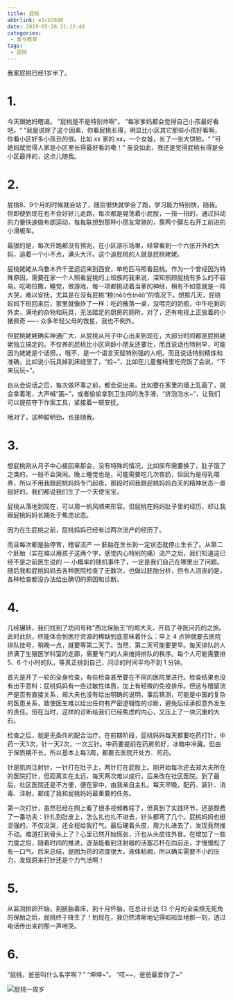 ```yaml
---
title: 屁桃
abbrlink: e1cb2848
date: 2019-05-26 21:12:40
categories: 
 - 爱与教育
tags:
 - 屁桃
---
```


我家屁桃已经1岁半了。

<!--more-->

# 1.
今天跟她妈瞎谝。
”屁桃是不是特别帅啊”。
”每家爹妈都会觉得自己小孩最好看吧。“
”我是说除了这个因素，你看屁桃长得，明显比小区其它那些小孩好看啊，你看小区好多小孩丑的很。比如 xx 家的 xx，一个女娃，长了一张大饼脸。“
”可她妈就觉得人家是小区里长得最好看的嘞！”
虽说如此，我还是觉得屁桃长得是全小区最帅的，这点儿随我。

# 2.
屁桃8、9个月的时候就会站了，随后很快就学会了跑，学习能力特别快，随我。但即便到现在也不会好好儿走路，每次都是晃荡着小屁股，一扭一扭的，通过抖动的力量快速做布朗运动，每每联想到那种小朋友常骑的，靠两个脚左右开工前进的小滑板车。

最狠的是，每次开跑都没有预兆，在小区游乐场里，经常看到一个六张开外的大妈，追着一个小不点，满头大汗。这个追屁桃的人就是屁桃姥姥。

屁桃姥姥从乌鲁木齐千里迢迢来到西安，单枪匹马照看屁桃。作为一个曾经因为特殊原因，需要在家一个人照看屁桃的上班族的我来说，深知照顾屁桃有多么的不容易。吃喝拉撒，睡觉，做游戏，每一项都挑动着当爹的神经，稍有不如意就是一阵大哭，难以安抚，尤其是在没有屁桃“粮(nēi)仓(nēi)”的情况下。想那几天，屁桃妈妈下班回来后，家里就像炸了一样：吃的散落一桌，没喂完的奶瓶，中午吃剩的外卖，满地的杂物和玩具，无法踏足的厨房的厕所。对了，还有电视上正放着的小猪佩奇 —-- 众多年轻父母的救星，我也不例外。

但屁桃姥姥确实神通广大，从屁桃从月子中心出来到现在，大部分时间都是屁桃姥姥独立搞定的。不仅养的屁桃比小区同龄小朋友还要壮，而且说话也特别早，可能因为姥姥是个话痨。。哦不，是一个语言天赋特别强的人吧。而且说话特别精炼和准确，比如说小玩具掉到床缝里了，“捡\~”，比如在儿童餐椅里吃完饭了会说，“下来玩玩\~”。

自从会说话之后，每次做坏事之前，都会说出来。比如要在家里的墙上乱画了，就会拿着笔，大声喊“画\~”，或者偷偷拿到卫生间的洗手液，“挤泡泡水~”，让我们可以提前夺下作案工具，紧接着一顿安抚。

哦对了，这种聪明劲，也是随我。

# 3.
想屁桃刚从月子中心接回来那会，没有特殊的情况，比如尿布需要换了，肚子饿了之类的，一般不会哭闹。晚上睡觉也是，可能需要吃几次夜奶，但因为是母乳喂养，所以不用我跟屁桃妈妈专门起夜，那段时间我跟屁桃妈妈白天的精神状态一直挺好的，我们都说我们生了一个天使宝宝。

屁桃从落地到现在，可以用一帆风顺来形容。但屁桃在妈妈肚子里的经历，却让我跟屁桃妈妈长期处于焦虑状态。

因为在生屁桃之前，屁桃妈妈已经有过两次流产的经历了。

而且每次都是胎停育，稽留流产 — 胚胎在生长到一定状态就停止生长了。从第二个胚胎（实在难以用孩子这两个字，感觉内心特别的痛）流产之后，我们知道这已经不是之前医生说的 — 小概率的随机事件了，一定是我们自己在哪里出了问题。随后我和屁桃妈妈去各种医院检查了无数次，也做过胚胎分析，但令人沮丧的是，各种检查都没办法给出确切的原因和诊断。

# 4.
几经辗转，我们找到了坊间号称”西北保胎王“的郑大夫，开启了寻医问药的之旅。此时此刻，终能体会到医疗资源的稀缺到底意味着什么：早上 4 点钟就要去医院排队挂号，稍晚一点，就要等第二天了。当然，第二天可能要更早。每天排队的人挤满了生殖医学科室的走廊，需要专门的人来维持排队的秩序。每个人可能需要排 5、6 个小时的队，等真正排到自己，问诊的时间平均不到 1 分钟。

首先是开了一轮的全身检查，有些检查甚至要在不同的医院里进行。检查结果也没有出乎意料：屁桃妈妈有一些过敏性体质，加上有轻微的免疫排斥。但这与稽留流产是否有直接关系，郑大夫也没有给出明确的说明，事后猜测，可能是中国的复杂的医患关系，致使医生难以给出任何有严密逻辑性的诊断，避免后续承担意外发生的责任。但在当时，这样的诊断给我们已经焦虑的内心，又压上了一块沉重的大石。

检查之后，就是无条件的配合治疗。在前期阶段，屁桃妈妈每天都要吃药打针，中药一天3次，针一天2次，一次三针。中药要提前在药房煎好，冰箱中冷藏。但由于保质期不长，所以基本上每3周，都要去医院开处方、煎药。

针是肌肉注射针，一针打在肚子上，两针打在屁股上。刚开始每次还去郑大夫所在的医院打针，但距离实在太远，每天两次难以成行，后来改在社区医院。到了最后，社区医院还是不方便，便在家中，由我亲自主扎。每天早晚，配药、装针、消毒、注射，都成了我和屁桃妈妈最重要的任务。

第一次打针，虽然已经在网上看了很多视频教程了，但真到了实践环节，还是颇费了一番功夫：针扎到肚皮上，怎么扎也扎不进去，针头都弯了几个。屁桃妈妈也挺坚强的，不仅没哭，还全程给我打气。最后硬着头皮，用力扎进去了，发现竟然推不动。难道打到骨头上了？心里已然开始慌张，汗也从头皮往外冒。在增加了一些力度之后，随着时间的推进，逐渐能看到注射器的活塞芯杆在向前走，才慢慢松了有一口气。后来总结，是因为药的浓度很大，液体粘稠，所以确实需要不小的压力，发现原来打针还是个力气活啊！

# 5.
从监测排卵开始，到胚胎着床，到十月怀胎，在总计长达 13 个月的全监控无死角的保胎之后，屁桃终于降生了！到现在，我仍然清晰地记得呱呱坠地那一刻，透过电话传出来的那一声啼哭。

# 6.
“屁桃，爸爸叫什么名字啊？”
“坤坤\~”。
“哎\~~，爸爸最爱你了\~”

![屁桃一周岁](https://upload-images.jianshu.io/upload_images/46418-b8ddd6caf5304f46.jpg?imageMogr2/auto-orient/strip%7CimageView2/2/w/1240)
